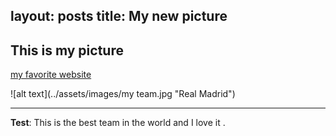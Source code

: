 
layout: posts
title: My new picture
---

## This is my picture


[my favorite website](http://www.varzesh3.com)





![alt text](../assets/images/my team.jpg "Real Madrid")

---
**Test**: This is the best team in the world  and I love it .